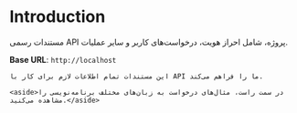 # Introduction

مستندات رسمی API پروژه، شامل احراز هویت، درخواست‌های کاربر و سایر عملیات.

<aside>
    <strong>Base URL</strong>: <code>http://localhost</code>
</aside>

    این مستندات تمام اطلاعات لازم برای کار با API ما را فراهم می‌کند.

    <aside>در سمت راست، مثال‌های درخواست به زبان‌های مختلف برنامه‌نویسی را مشاهده می‌کنید.</aside>

